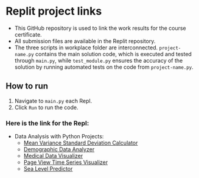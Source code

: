 # Replit project links
- This GitHub repository is used to link the work results for the course certificate.
- All submission files are available in the Replit repository.
- The three scripts in workplace folder are interconnected. `project-name.py` contains the main solution code, which is executed and tested through `main.py`, while `test_module.py` ensures the accuracy of the solution by running automated tests on the code from `project-name.py`.

## How to run
1. Navigate to `main.py` each Repl.
2. Click `Run` to run the code.

### Here is the link for the Repl:

- Data Analysis with Python Projects:
  - [Mean Variance Standard Deviation Calculator](https://replit.com/@fxrdhan/Mean-Variance-Standard-Deviation-Calculator#main.py)
  - [Demographic Data Analyzer](https://replit.com/@fxrdhan/Demographic-Data-Analyzer#main.py)
  - [Medical Data Visualizer](https://replit.com/@fxrdhan/Medical-Data-Visualizer#main.py)
  - [Page View Time Series Visualizer](https://replit.com/@byubyubyu1000/Page-View-Time-Series-Visualizer#main.py)
  - [Sea Level Predictor](https://replit.com/@byubyubyu1000/Sea-Level-Predictor#main.py)
